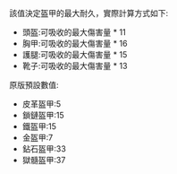 該值決定盔甲的最大耐久，實際計算方式如下:

* 頭盔:可吸收的最大傷害量 * 11
* 胸甲:可吸收的最大傷害量 * 16
* 護腿:可吸收的最大傷害量 * 15
* 靴子:可吸收的最大傷害量 * 13

原版預設數值:

* 皮革盔甲:5
* 鎖鏈盔甲:15
* 鐵盔甲:15
* 金盔甲:7
* 鉆石盔甲:33
* 獄髓盔甲:37